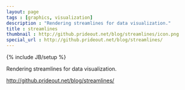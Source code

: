 ```yaml
---
layout: page
tags : [graphics, visualization]
description : "Rendering streamlines for data visualization."
title : streamlines
thumbnail : http://github.prideout.net/blog/streamlines/icon.png
special_url : http://github.prideout.net/blog/streamlines/
---
```

{% include JB/setup %}

Rendering streamlines for data visualization.

http://github.prideout.net/blog/streamlines/